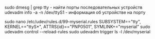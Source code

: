 sudo dmesg | grep tty - найти порты последовательных устройств  
udevadm info -a -n /dev/ttyS1 - информация об устройстве на порту  

sudo nano /etc/udev/rules.d/99-myserial.rules
SUBSYSTEM=="tty", KERNEL=="ttyS*", ATTRS{id}=="PNP0501", SYMLINK+="myserial"
sudo udevadm control --reload-rules
sudo udevadm trigger
ls -l /dev/myserial
